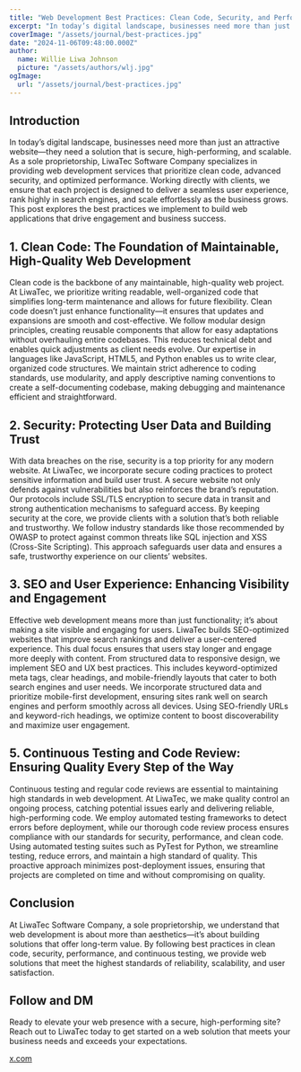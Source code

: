 ```yaml
---
title: "Web Development Best Practices: Clean Code, Security, and Performance for Reliable, Scalable Applications"
excerpt: "In today’s digital landscape, businesses need more than just an attractive website—they need a solution that is secure, high-performing, and scalable."
coverImage: "/assets/journal/best-practices.jpg"
date: "2024-11-06T09:48:00.000Z"
author:
  name: Willie Liwa Johnson
  picture: "/assets/authors/wlj.jpg"
ogImage:
  url: "/assets/journal/best-practices.jpg"
---
```


## Introduction

In today’s digital landscape, businesses need more than just an attractive website—they need a solution that is secure, high-performing, and scalable. As a sole proprietorship, LiwaTec Software Company specializes in providing web development services that prioritize clean code, advanced security, and optimized performance. Working directly with clients, we ensure that each project is designed to deliver a seamless user experience, rank highly in search engines, and scale effortlessly as the business grows. This post explores the best practices we implement to build web applications that drive engagement and business success.

## 1. Clean Code: The Foundation of Maintainable, High-Quality Web Development

Clean code is the backbone of any maintainable, high-quality web project. At LiwaTec, we prioritize writing readable, well-organized code that simplifies long-term maintenance and allows for future flexibility. Clean code doesn’t just enhance functionality—it ensures that updates and expansions are smooth and cost-effective.
We follow modular design principles, creating reusable components that allow for easy adaptations without overhauling entire codebases. This reduces technical debt and enables quick adjustments as client needs evolve.
Our expertise in languages like JavaScript, HTML5, and Python enables us to write clear, organized code structures. We maintain strict adherence to coding standards, use modularity, and apply descriptive naming conventions to create a self-documenting codebase, making debugging and maintenance efficient and straightforward.

## 2. Security: Protecting User Data and Building Trust

With data breaches on the rise, security is a top priority for any modern website. At LiwaTec, we incorporate secure coding practices to protect sensitive information and build user trust. A secure website not only defends against vulnerabilities but also reinforces the brand’s reputation.
Our protocols include SSL/TLS encryption to secure data in transit and strong authentication mechanisms to safeguard access. By keeping security at the core, we provide clients with a solution that’s both reliable and trustworthy.
We follow industry standards like those recommended by OWASP to protect against common threats like SQL injection and XSS (Cross-Site Scripting). This approach safeguards user data and ensures a safe, trustworthy experience on our clients’ websites.

## 3. SEO and User Experience: Enhancing Visibility and Engagement

Effective web development means more than just functionality; it’s about making a site visible and engaging for users. LiwaTec builds SEO-optimized websites that improve search rankings and deliver a user-centered experience. This dual focus ensures that users stay longer and engage more deeply with content.
From structured data to responsive design, we implement SEO and UX best practices. This includes keyword-optimized meta tags, clear headings, and mobile-friendly layouts that cater to both search engines and user needs.
We incorporate structured data and prioritize mobile-first development, ensuring sites rank well on search engines and perform smoothly across all devices. Using SEO-friendly URLs and keyword-rich headings, we optimize content to boost discoverability and maximize user engagement.

## 5. Continuous Testing and Code Review: Ensuring Quality Every Step of the Way

Continuous testing and regular code reviews are essential to maintaining high standards in web development. At LiwaTec, we make quality control an ongoing process, catching potential issues early and delivering reliable, high-performing code.
We employ automated testing frameworks to detect errors before deployment, while our thorough code review process ensures compliance with our standards for security, performance, and clean code.
Using automated testing suites such as PyTest for Python, we streamline testing, reduce errors, and maintain a high standard of quality. This proactive approach minimizes post-deployment issues, ensuring that projects are completed on time and without compromising on quality.

## Conclusion

At LiwaTec Software Company, a sole proprietorship, we understand that web development is about more than aesthetics—it’s about building solutions that offer long-term value. By following best practices in clean code, security, performance, and continuous testing, we provide web solutions that meet the highest standards of reliability, scalability, and user satisfaction.

## Follow and DM

Ready to elevate your web presence with a secure, high-performing site? Reach out to LiwaTec today to get started on a web solution that meets your business needs and exceeds your expectations.

[x.com](https://x.com/liwawil)


